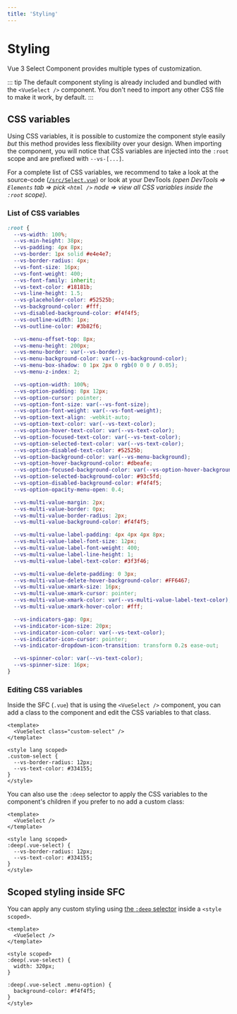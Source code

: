 ```yaml
---
title: 'Styling'
---
```


# Styling

Vue 3 Select Component provides multiple types of customization.

::: tip
The default component styling is already included and bundled with the `<VueSelect />` component.
You don't need to import any other CSS file to make it work, by default.
:::

## CSS variables

Using CSS variables, it is possible to customize the component style easily _but_ this method provides less flexibility over your design. When importing the component, you will notice that CSS variables are injected into the `:root` scope and are prefixed with `--vs-[...]`.

For a complete list of CSS variables, we recommend to take a look at the source-code ([`/src/Select.vue`](https://github.com/TotomInc/vue3-select-component/blob/master/src/Select.vue)) or look at your DevTools _(open DevTools => `Elements` tab => pick `<html />` node => view all CSS variables inside the `:root` scope)_.

### List of CSS variables

```css
:root {
  --vs-width: 100%;
  --vs-min-height: 38px;
  --vs-padding: 4px 8px;
  --vs-border: 1px solid #e4e4e7;
  --vs-border-radius: 4px;
  --vs-font-size: 16px;
  --vs-font-weight: 400;
  --vs-font-family: inherit;
  --vs-text-color: #18181b;
  --vs-line-height: 1.5;
  --vs-placeholder-color: #52525b;
  --vs-background-color: #fff;
  --vs-disabled-background-color: #f4f4f5;
  --vs-outline-width: 1px;
  --vs-outline-color: #3b82f6;

  --vs-menu-offset-top: 8px;
  --vs-menu-height: 200px;
  --vs-menu-border: var(--vs-border);
  --vs-menu-background-color: var(--vs-background-color);
  --vs-menu-box-shadow: 0 1px 2px 0 rgb(0 0 0 / 0.05);
  --vs-menu-z-index: 2;

  --vs-option-width: 100%;
  --vs-option-padding: 8px 12px;
  --vs-option-cursor: pointer;
  --vs-option-font-size: var(--vs-font-size);
  --vs-option-font-weight: var(--vs-font-weight);
  --vs-option-text-align: -webkit-auto;
  --vs-option-text-color: var(--vs-text-color);
  --vs-option-hover-text-color: var(--vs-text-color);
  --vs-option-focused-text-color: var(--vs-text-color);
  --vs-option-selected-text-color: var(--vs-text-color);
  --vs-option-disabled-text-color: #52525b;
  --vs-option-background-color: var(--vs-menu-background);
  --vs-option-hover-background-color: #dbeafe;
  --vs-option-focused-background-color: var(--vs-option-hover-background-color);
  --vs-option-selected-background-color: #93c5fd;
  --vs-option-disabled-background-color: #f4f4f5;
  --vs-option-opacity-menu-open: 0.4;

  --vs-multi-value-margin: 2px;
  --vs-multi-value-border: 0px;
  --vs-multi-value-border-radius: 2px;
  --vs-multi-value-background-color: #f4f4f5;

  --vs-multi-value-label-padding: 4px 4px 4px 8px;
  --vs-multi-value-label-font-size: 12px;
  --vs-multi-value-label-font-weight: 400;
  --vs-multi-value-label-line-height: 1;
  --vs-multi-value-label-text-color: #3f3f46;

  --vs-multi-value-delete-padding: 0 3px;
  --vs-multi-value-delete-hover-background-color: #FF6467;
  --vs-multi-value-xmark-size: 16px;
  --vs-multi-value-xmark-cursor: pointer;
  --vs-multi-value-xmark-color: var(--vs-multi-value-label-text-color);
  --vs-multi-value-xmark-hover-color: #fff;

  --vs-indicators-gap: 0px;
  --vs-indicator-icon-size: 20px;
  --vs-indicator-icon-color: var(--vs-text-color);
  --vs-indicator-icon-cursor: pointer;
  --vs-indicator-dropdown-icon-transition: transform 0.2s ease-out;

  --vs-spinner-color: var(--vs-text-color);
  --vs-spinner-size: 16px;
}
```

### Editing CSS variables

Inside the SFC (`.vue`) that is using the `<VueSelect />` component, you can add a class to the component and edit the CSS variables to that class.

```vue
<template>
  <VueSelect class="custom-select" />
</template>

<style lang scoped>
.custom-select {
  --vs-border-radius: 12px;
  --vs-text-color: #334155;
}
</style>
```

You can also use the `:deep` selector to apply the CSS variables to the component's children if you prefer to no add a custom class:

```vue
<template>
  <VueSelect />
</template>

<style lang scoped>
:deep(.vue-select) {
  --vs-border-radius: 12px;
  --vs-text-color: #334155;
}
</style>
```

## Scoped styling inside SFC

You can apply any custom styling using [the `:deep` selector](https://vuejs.org/api/sfc-css-features.html#deep-selectors) inside a `<style scoped>`.

```vue
<template>
  <VueSelect />
</template>

<style scoped>
:deep(.vue-select) {
  width: 320px;
}

:deep(.vue-select .menu-option) {
  background-color: #f4f4f5;
}
</style>
```
